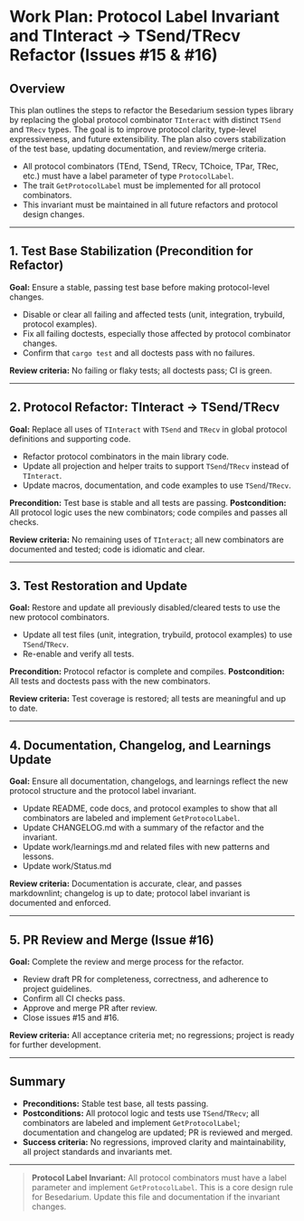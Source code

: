 <!-- filepath: /home/dikini/Projects/besedarium/work/Plan.md -->

# Work Plan: Protocol Label Invariant and TInteract → TSend/TRecv Refactor (Issues #15 & #16)

## Overview

This plan outlines the steps to refactor the Besedarium session types library by replacing the global protocol combinator `TInteract` with distinct `TSend` and `TRecv` types. The goal is to improve protocol clarity, type-level expressiveness, and future extensibility. The plan also covers stabilization of the test base, updating documentation, and review/merge criteria.

- All protocol combinators (TEnd, TSend, TRecv, TChoice, TPar, TRec, etc.) must have a label parameter of type `ProtocolLabel`.
- The trait `GetProtocolLabel` must be implemented for all protocol combinators.
- This invariant must be maintained in all future refactors and protocol design changes.

---

## 1. Test Base Stabilization (Precondition for Refactor)

**Goal:** Ensure a stable, passing test base before making protocol-level changes.

- Disable or clear all failing and affected tests (unit, integration, trybuild, protocol examples).
- Fix all failing doctests, especially those affected by protocol combinator changes.
- Confirm that `cargo test` and all doctests pass with no failures.

**Review criteria:** No failing or flaky tests; all doctests pass; CI is green.

---

## 2. Protocol Refactor: TInteract → TSend/TRecv

**Goal:** Replace all uses of `TInteract` with `TSend` and `TRecv` in global protocol definitions and supporting code.

- Refactor protocol combinators in the main library code.
- Update all projection and helper traits to support `TSend`/`TRecv` instead of `TInteract`.
- Update macros, documentation, and code examples to use `TSend`/`TRecv`.

**Precondition:** Test base is stable and all tests are passing.
**Postcondition:** All protocol logic uses the new combinators; code compiles and passes all checks.

**Review criteria:** No remaining uses of `TInteract`; all new combinators are documented and tested; code is idiomatic and clear.

---

## 3. Test Restoration and Update

**Goal:** Restore and update all previously disabled/cleared tests to use the new protocol combinators.

- Update all test files (unit, integration, trybuild, protocol examples) to use `TSend`/`TRecv`.
- Re-enable and verify all tests.

**Precondition:** Protocol refactor is complete and compiles.
**Postcondition:** All tests and doctests pass with the new combinators.

**Review criteria:** Test coverage is restored; all tests are meaningful and up to date.

---

## 4. Documentation, Changelog, and Learnings Update

**Goal:** Ensure all documentation, changelogs, and learnings reflect the new protocol structure and the protocol label invariant.

- Update README, code docs, and protocol examples to show that all combinators are labeled and implement `GetProtocolLabel`.
- Update CHANGELOG.md with a summary of the refactor and the invariant.
- Update work/learnings.md and related files with new patterns and lessons.
- Update work/Status.md

**Review criteria:** Documentation is accurate, clear, and passes markdownlint; changelog is up to date; protocol label invariant is documented and enforced.

---

## 5. PR Review and Merge (Issue #16)

**Goal:** Complete the review and merge process for the refactor.

- Review draft PR for completeness, correctness, and adherence to project guidelines.
- Confirm all CI checks pass.
- Approve and merge PR after review.
- Close issues #15 and #16.

**Review criteria:** All acceptance criteria met; no regressions; project is ready for further development.

---

## Summary

- **Preconditions:** Stable test base, all tests passing.
- **Postconditions:** All protocol logic and tests use `TSend`/`TRecv`; all combinators are labeled and implement `GetProtocolLabel`; documentation and changelog are updated; PR is reviewed and merged.
- **Success criteria:** No regressions, improved clarity and maintainability, all project standards and invariants met.

---

> **Protocol Label Invariant:**
> All protocol combinators must have a label parameter and implement `GetProtocolLabel`.
> This is a core design rule for Besedarium. Update this file and documentation if the invariant changes.
